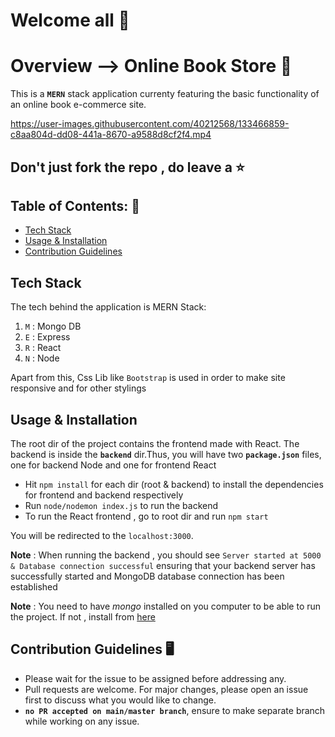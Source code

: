 # Welcome all 👋

# Overview --> Online Book Store 📖
This is a **`MERN`** stack application currenty featuring the basic functionality of an online book e-commerce site. 



https://user-images.githubusercontent.com/40212568/133466859-c8aa804d-dd08-441a-8670-a9588d8cf2f4.mp4




## Don't just fork the repo , do leave a ⭐

## Table of Contents: 📑
* [Tech Stack](##tech-stack)
* [Usage & Installation](##usage-&-installation)
* [Contribution Guidelines](##contribution-guidelines)

## Tech Stack
The tech behind the application is MERN Stack:
1) `M` : Mongo DB
2) `E` : Express 
3) `R` : React 
4) `N` : Node

Apart from this, Css Lib like `Bootstrap` is used in order to make site responsive and for other stylings 

## Usage & Installation 

The root dir of the project contains the frontend made with React. The backend is inside the **`backend`** dir.Thus, you will have two **`package.json`** files, one for backend Node and one for frontend React

- Hit `npm install` for each dir (root & backend) to install the dependencies for frontend and backend respectively
- Run `node/nodemon index.js` to run the backend
- To run the React frontend , go to root dir and run `npm start`

You will be redirected to the `localhost:3000`.

**Note** : When running the backend , you should see `Server started at 5000 & Database connection successful` ensuring that your backend server has successfully started and MongoDB database connection has been established

**Note** : You need to have _mongo_ installed on you computer to be able to run the project. If not , install from [here](https://docs.mongodb.com/manual/installation/)

## Contribution Guidelines 🖥️
* Please wait for the issue to be assigned before addressing any.
* Pull requests are welcome. For major changes, please open an issue first to discuss what you would like to change.
* **`no PR accepted on main/master branch`**, ensure to make separate branch while working on any issue.
